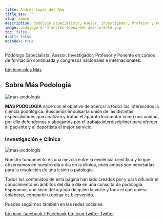 ```yaml
---
title: Andrés López del Amo
title_seo: ''
slug: admin
description: Podólogo Especialista, Asesor, Investigador, Profesor y Ponente en cursos de formación continuada y congresos nacionales e internacionales.
image: podologo-dr-d-andres-lopez-del-amo-lorente.jpg
toc: false
draft: false
noindex: true
---
```

Podólogo Especialista, Asesor, Investigador, Profesor y Ponente en cursos de formación continuada y congresos nacionales e internacionales.

[btn icon-plus Más](/#especialista)

## Sobre Más Podología

![mas-podologia](mas-podologia-1.jpg)

**MÁS PODOLOGÍA** nace con el objetivo de acercar a todos los interesados la ciencia podológica. Buscamos impulsar la unión de las distintas especialidades que analizan y tratan el aparato locomotor como una unidad, por ello defendemos y abogamos por el trabajo interdisciplinar para ofrecer al paciente y al deportista el mejor servicio.

### Investigación + Clínica

![mas-podologia](clinica-lopez-del-amo-trabajando-podologia-analisis-pisada.jpg)

Nuestro fundamento es una mezcla entre la evidencia científica y lo que observamos en nuestro día a día en la clínica, pues ambas son necesarias para la resolución de una lesión o patología.

Todos los contenidos de esta página han sido creados por y para difundir el conocimiento en ámbitos del día a día en una consulta de podología. Esperamos que sean del agrado de quien la visite y todo el que quiera colaborar, compartir u opinar es bienvenido.

Puedes seguirnos también en las redes sociales:

[btn icon-facebook-f Facebook](https://www.facebook.com/maspodologia/)
[btn icon-twitter Twitter](https://twitter.com/maspodologia)